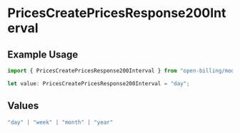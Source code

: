 # PricesCreatePricesResponse200Interval

## Example Usage

```typescript
import { PricesCreatePricesResponse200Interval } from "open-billing/models/operations";

let value: PricesCreatePricesResponse200Interval = "day";
```

## Values

```typescript
"day" | "week" | "month" | "year"
```